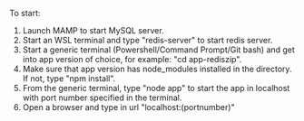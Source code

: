 To start:
1. Launch MAMP to start MySQL server.
2. Start an WSL terminal and type "redis-server" to start redis server.
3. Start a generic terminal (Powershell/Command Prompt/Git bash) and get into app version of choice, for example: "cd app-rediszip".
4. Make sure that app version has node_modules installed in the directory. If not, type "npm install".
4. From the generic terminal, type "node app" to start the app in localhost with port number specified in the terminal.
5. Open a browser and type in url "localhost:(portnumber)"